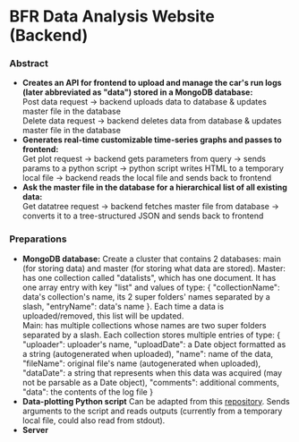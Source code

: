 # BFR Data Analysis Website (Backend)
### Abstract
- **Creates an API for frontend to upload and manage the car's run logs (later abbreviated as "data") stored in a MongoDB database:**  
   Post data request -> backend uploads data to database & updates master file in the database  
   Delete data request -> backend deletes data from database & updates master file in the database
- **Generates real-time customizable time-series graphs and passes to frontend:**    
   Get plot request -> backend gets parameters from query -> sends params to a python script -> python script writes HTML to a temporary local file -> backend reads the local file and sends back to frontend
- **Ask the master file in the database for a hierarchical list of all existing data:**  
   Get datatree request -> backend fetches master file from database -> converts it to a tree-structured JSON and sends back to frontend

### Preparations
- **MongoDB database:** Create a cluster that contains 2 databases: main (for storing data) and master (for storing what data are stored).
   Master: has one collection called "datalists", which has one document. It has one array entry with key "list" and values of type: { "collectionName": data's collection's name, its 2 super folders' names separated by a slash, "entryName": data's name }. Each time a data is uploaded/removed, this list will be updated.  
   Main: has multiple collections whose names are two super folders separated by a slash. Each collection stores multiple entries of type: { "uploader": uploader's name, "uploadDate": a Date object formatted as a string (autogenerated when uploaded), "name": name of the data, "fileName": original file's name (autogenerated when uploaded), "dataDate": a string that represents when this data was acquired (may not be parsable as a Date object), "comments": additional comments, "data": the contents of the log file }
- **Data-plotting Python script**
   Can be adapted from this [repository](https://github.com/liug26/bfr-mk8-software/tree/main/data-analysis). Sends arguments to the script and reads outputs (currently from a temporary local file, could also read from stdout).
- **Server** 
